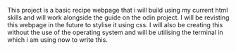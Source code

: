 This project is a basic recipe webpage that i will build using my current
html skills and will work alongside the guide on the odin project. I will 
be revisting this webpage in the future to stylise it using css. I will 
also be creating this without the use of the operating system and will be 
utilising the terminal in which i am using now to write this.
